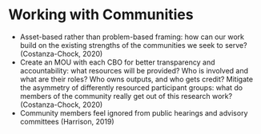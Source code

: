 # Working with Communities

* Asset-based rather than problem-based framing: how can our work build on the existing strengths of the communities we seek to serve? (Costanza-Chock, 2020)
* Create an MOU with each CBO for better transparency and accountability: what resources will be provided? Who is involved and what are their roles? Who owns outputs, and who gets credit? Mitigate the asymmetry of differently resourced participant groups: what do members of the community really get out of this research work? (Costanza-Chock, 2020)
* Community members feel ignored from public hearings and advisory committees (Harrison, 2019)
